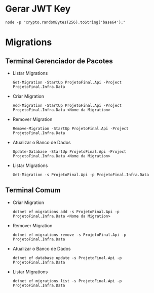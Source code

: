 # Gerar JWT Key
    node -p "crypto.randomBytes(256).toString('base64');"

# Migrations
## Terminal Gerenciador de Pacotes
- Listar Migrations

      Get-Migration -StartUp ProjetoFinal.Api -Project ProjetoFinal.Infra.Data

- Criar Migration

      Add-Migration -StartUp ProjetoFinal.Api -Project ProjetoFinal.Infra.Data <Nome da Migration>
- Remover Migration

      Remove-Migration -StartUp ProjetoFinal.Api -Project ProjetoFinal.Infra.Data
- Atualizar o Banco de Dados

      Update-Database -StartUp ProjetoFinal.Api -Project ProjetoFinal.Infra.Data <Nome da Migration>
- Listar Migrations

      Get-Migration -s ProjetoFinal.Api -p ProjetoFinal.Infra.Data

## Terminal Comum
- Criar Migration

      dotnet ef migrations add -s ProjetoFinal.Api -p ProjetoFinal.Infra.Data <Nome da Migration>
- Remover Migration

      dotnet ef migrations remove -s ProjetoFinal.Api -p ProjetoFinal.Infra.Data
- Atualizar o Banco de Dados

      dotnet ef database update -s ProjetoFinal.Api -p ProjetoFinal.Infra.Data
- Listar Migrations

      dotnet ef migrations list -s ProjetoFinal.Api -p ProjetoFinal.Infra.Data